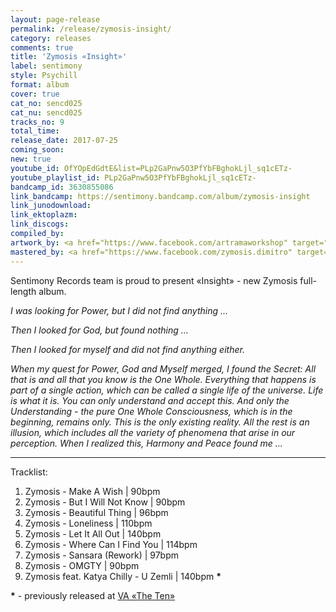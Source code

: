 ```yaml
---
layout: page-release
permalink: /release/zymosis-insight/
category: releases
comments: true
title: 'Zymosis «Insight»'
label: sentimony
style: Psychill
format: album
cover: true
cat_no: sencd025
cat_nu: sencd025
tracks_no: 9
total_time: 
release_date: 2017-07-25
coming_soon: 
new: true
youtube_id: OfYOpEdGdtE&list=PLp2GaPnw5O3PfYbFBghokLjl_sq1cETz-
youtube_playlist_id: PLp2GaPnw5O3PfYbFBghokLjl_sq1cETz-
bandcamp_id: 3630855086
link_bandcamp: https://sentimony.bandcamp.com/album/zymosis-insight
link_junodownload: 
link_ektoplazm: 
link_discogs: 
compiled_by: 
artwork_by: <a href="https://www.facebook.com/artramaworkshop" target="_blank" rel="noopener">Artrama</a>
mastered_by: <a href="https://www.facebook.com/zymosis.dimitro" target="_blank" rel="noopener">Dimitro (Zymosis Studio)</a>
---
```


Sentimony Records team is proud to present «Insight» - new Zymosis full-length album.

_I was looking for Power, but I did not find anything ..._

_Then I looked for God, but found nothing ..._

_Then I looked for myself and did not find anything either._

_When my quest for Power, God and Myself merged, I found the Secret:_
_All that is and all that you know is the One Whole._
_Everything that happens is part of a single action, which can be called a single life of the universe. Life is what it is. You can only understand and accept this. And only the Understanding - the pure One Whole Consciousness, which is in the beginning, remains only. This is the only existing reality. All the rest is an illusion, which includes all the variety of phenomena that arise in our perception._
_When I realized this, Harmony and Peace found me ..._

---
Tracklist:

01. Zymosis - Make A Wish \| 90bpm
02. Zymosis - But I Will Not Know \| 90bpm
03. Zymosis - Beautiful Thing \| 96bpm
04. Zymosis - Loneliness \| 110bpm
05. Zymosis - Let It All Out \| 140bpm
06. Zymosis - Where Can I Find You \| 114bpm
07. Zymosis - Sansara (Rework) \| 97bpm
08. Zymosis - OMGTY \| 90bpm
09. Zymosis feat. Katya Chilly - U Zemli \| 140bpm **\***

**\*** - previously released at [VA «The Ten»](/release/va-the-ten/)
